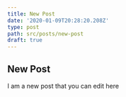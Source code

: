 ```yaml
---
title: New Post
date: '2020-01-09T20:28:20.208Z'
type: post
path: src/posts/new-post
draft: true
---
```

## New Post

I am a new post that you can edit here